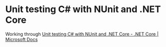 # Unit testing C# with NUnit and .NET Core

Working through [Unit testing C# with NUnit and .NET Core - .NET Core | Microsoft Docs](https://docs.microsoft.com/en-us/dotnet/core/testing/unit-testing-with-nunit)

